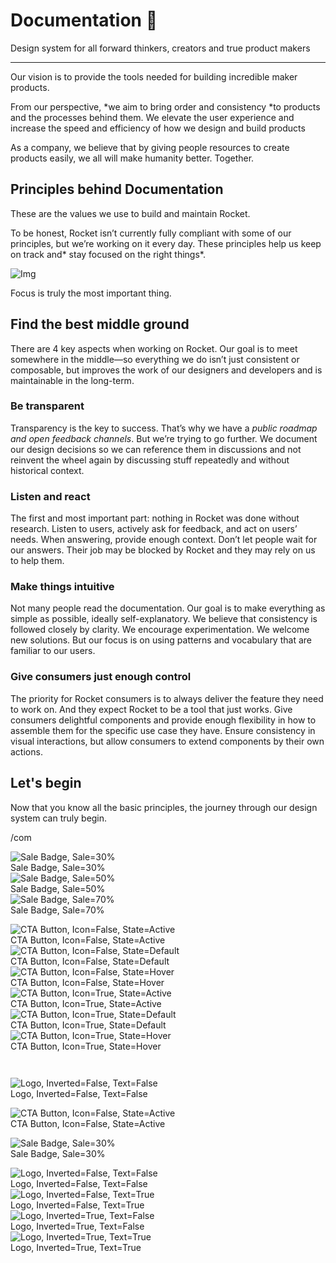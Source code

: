 
# Documentation 🚀

Design system for all forward thinkers, creators and true product makers

---

Our vision is to provide the tools needed for building incredible maker products.

From our perspective, *we aim to bring order and consistency *to products and the processes behind them. We elevate the user experience and increase the speed and efficiency of how we design and build products

As a company, we believe that by giving people resources to create products easily, we all will make humanity better. Together.

## Principles behind Documentation

These are the values we use to build and maintain Rocket.

To be honest, Rocket isn’t currently fully compliant with some of our principles, but we’re working on it every day. These principles help us keep on track and* stay focused on the right things*.

![Img](https://studio-assets.supernova.io/design-systems/14533/9289758a-6300-472a-bbc6-a57098081abf.jpeg)

Focus is truly the most important thing.

## Find the best middle ground

There are 4 key aspects when working on Rocket. Our goal is to meet somewhere in the middle—so everything we do isn’t just consistent or composable, but improves the work of our designers and developers and is maintainable in the long-term.

### Be transparent

Transparency is the key to success. That’s why we have a *public roadmap and open feedback channels*. But we’re trying to go further. We document our design decisions so we can reference them in discussions and not reinvent the wheel again by discussing stuff repeatedly and without historical context.

### Listen and react

The first and most important part: nothing in Rocket was done without research. Listen to users, actively ask for feedback, and act on users’ needs. When answering, provide enough context. Don’t let people wait for our answers. Their job may be blocked by Rocket and they may rely on us to help them.

### Make things intuitive

Not many people read the documentation. Our goal is to make everything as simple as possible, ideally self-explanatory. We believe that consistency is followed closely by clarity. We encourage experimentation. We welcome new solutions. But our focus is on using patterns and vocabulary that are familiar to our users.

### Give consumers just enough control

The priority for Rocket consumers is to always deliver the feature they need to work on. And they expect Rocket to be a tool that just works. Give consumers delightful components and provide enough flexibility in how to assemble them for the specific use case they have. Ensure consistency in visual interactions, but allow consumers to extend components by their own actions.

## Let's begin

Now that you know all the basic principles, the journey through our design system can truly begin.

/com

  
![Sale Badge, Sale=30%](https://studio-assets.supernova.io/design-systems/14533/2f139ac5-7fc7-47c9-8e40-0fe44e98c60c.png)  
Sale Badge, Sale=30%  
![Sale Badge, Sale=50%](https://studio-assets.supernova.io/design-systems/14533/b1fe0467-b151-4fec-a081-3b609272ec74.png)  
Sale Badge, Sale=50%  
![Sale Badge, Sale=70%](https://studio-assets.supernova.io/design-systems/14533/7656cf33-2351-409c-af11-7b95c1676d33.png)  
Sale Badge, Sale=70%  


  
![CTA Button, Icon=False, State=Active](https://studio-assets.supernova.io/design-systems/14533/fc8a493a-59ab-400c-94eb-a660fadb787a.png)  
CTA Button, Icon=False, State=Active  
![CTA Button, Icon=False, State=Default](https://studio-assets.supernova.io/design-systems/14533/8bb54246-db8d-431e-9207-ed7724b460e1.png)  
CTA Button, Icon=False, State=Default  
![CTA Button, Icon=False, State=Hover](https://studio-assets.supernova.io/design-systems/14533/cc5c4a2a-0699-4bf3-8c90-bbe68fd90b13.png)  
CTA Button, Icon=False, State=Hover  
![CTA Button, Icon=True, State=Active](https://studio-assets.supernova.io/design-systems/14533/25c1058c-a422-4587-9fd0-eaae05735cd8.png)  
CTA Button, Icon=True, State=Active  
![CTA Button, Icon=True, State=Default](https://studio-assets.supernova.io/design-systems/14533/057cc279-c811-42fa-83a7-9793fdb6d30b.png)  
CTA Button, Icon=True, State=Default  
![CTA Button, Icon=True, State=Hover](https://studio-assets.supernova.io/design-systems/14533/b68ceabb-1ad2-42a0-97f0-5aa86b396ea9.png)  
CTA Button, Icon=True, State=Hover  


```javascript  
  
```

  
![Logo, Inverted=False, Text=False](https://studio-assets.supernova.io/design-systems/14533/12bd5e10-9064-4052-9eeb-442908da5493.png)  
Logo, Inverted=False, Text=False  


  
  


  
![CTA Button, Icon=False, State=Active](https://studio-assets.supernova.io/design-systems/14533/fc8a493a-59ab-400c-94eb-a660fadb787a.png)  
CTA Button, Icon=False, State=Active  


  
![Sale Badge, Sale=30%](https://studio-assets.supernova.io/design-systems/14533/2f139ac5-7fc7-47c9-8e40-0fe44e98c60c.png)  
Sale Badge, Sale=30%  


  
![Logo, Inverted=False, Text=False](https://studio-assets.supernova.io/design-systems/14533/12bd5e10-9064-4052-9eeb-442908da5493.png)  
Logo, Inverted=False, Text=False  
![Logo, Inverted=False, Text=True](https://studio-assets.supernova.io/design-systems/14533/1f2ed02b-36f7-494a-aa50-a762cbd6d0d3.png)  
Logo, Inverted=False, Text=True  
![Logo, Inverted=True, Text=False](https://studio-assets.supernova.io/design-systems/14533/5908c42c-f7d8-43fc-9a41-affdcfe093a9.png)  
Logo, Inverted=True, Text=False  
![Logo, Inverted=True, Text=True](https://studio-assets.supernova.io/design-systems/14533/17b9ebc9-dce3-4779-a757-532eeee60570.png)  
Logo, Inverted=True, Text=True  
